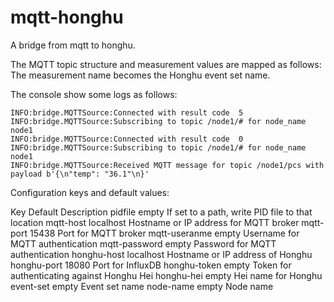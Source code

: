 # mqtt-honghu
A bridge from mqtt to honghu.

The MQTT topic structure and measurement values are mapped as follows:
The measurement name becomes the Honghu event set name.

The console show some logs as follows:

    INFO:bridge.MQTTSource:Connected with result code  5
    INFO:bridge.MQTTSource:Subscribing to topic /node1/# for node_name node1
    INFO:bridge.MQTTSource:Connected with result code  0
    INFO:bridge.MQTTSource:Subscribing to topic /node1/# for node_name node1
    INFO:bridge.MQTTSource:Received MQTT message for topic /node1/pcs with payload b'{\n"temp": "36.1"\n}'

Configuration keys and default values:

Key	Default	Description
pidfile	empty	If set to a path, write PID file to that location
mqtt-host	localhost	Hostname or IP address for MQTT broker
mqtt-port	15438	Port for MQTT broker
mqtt-useranme	empty	Username for MQTT authentication
mqtt-password	empty	Password for MQTT authentication
honghu-host	localhost	Hostname or IP address of Honghu
honghu-port	18080	Port for InfluxDB
honghu-token	empty	Token for authenticating against Honghu Hei
honghu-hei	empty	Hei name for Honghu
event-set	empty	Event set name
node-name	empty	Node name